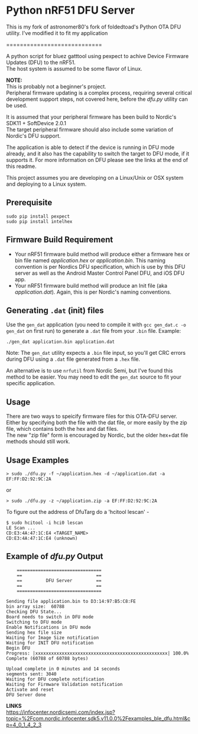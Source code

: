 Python nRF51 DFU Server
============================

This is my fork of astronomer80's fork of foldedtoad's Python OTA DFU utility. I've modified it to fit my application

============================

A python script for bluez gatttool using pexpect to achive Device Firmware Updates (DFU) to the nRF51.  
The host system is assumed to be some flavor of Linux.

**NOTE:**   
This is probably not a beginner's project.  
Peripheral firmware updating is a complex process, requiring several critical development support steps, not covered here, before the *dfu.py* utility can be used.

It is assumed that your peripheral firmware has been build to Nordic's SDK11 + SoftDevice 2.0.1  
The target peripheral firmware should also include some variation of Nordic's DFU support.

The application is able to detect if the device is running in DFU mode already, and it also has the capability to switch the target to DFU mode, if it supports it. For more information on DFU please see the links at the end of this readme.

This project assumes you are developing on a Linux/Unix or OSX system and deploying to a Linux system. 

Prerequisite
------------

    sudo pip install pexpect
    sudo pip install intelhex

Firmware Build Requirement
--------------------------
* Your nRF51 firmware build method will produce either a firmware hex or bin file named *application.hex* or *application.bin*.  This naming convention is per Nordics DFU specification, which is use by this DFU server as well as the Android Master Control Panel DFU, and iOS DFU app.  
* Your nRF51 firmware build method will produce an Init file (aka *application.dat*).  Again, this is per Nordic's naming conventions. 

Generating `.dat` (init) files
---------------------
Use the `gen_dat` application (you need to compile it with `gcc gen_dat.c -o gen_dat` on first run) to generate a `.dat` file from your `.bin` file. Example:

    ./gen_dat application.bin application.dat
    
Note: The `gen_dat` utility expects a `.bin` file input, so you'll get CRC errors during DFU using a `.dat` file generated from a `.hex` file.

An alternative is to use `nrfutil` from Nordic Semi, but I've found this method to be easier. You may need to edit the `gen_dat` source to fit your specific application.

Usage
-----
There are two ways to speicify firmware files for this OTA-DFU server. Either by specifying both the <hex or bin> file with the dat file, or more easily by the zip file, which contains both the hex and dat files.  
The new "zip file" form is encouraged by Nordic, but the older hex+dat file methods should still work.  


Usage Examples
--------------

    > sudo ./dfu.py -f ~/application.hex -d ~/application.dat -a EF:FF:D2:92:9C:2A

or

    > sudo ./dfu.py -z ~/application.zip -a EF:FF:D2:92:9C:2A  

To figure out the address of DfuTarg do a 'hcitool lescan' - 

    $ sudo hcitool -i hci0 lescan  
    LE Scan ...   
    CD:E3:4A:47:1C:E4 <TARGET_NAME>  
    CD:E3:4A:47:1C:E4 (unknown) 


Example of *dfu.py* Output
------------------------                                                                                            
     
        ================================
        ==                            ==
        ==         DFU Server         ==
        ==                            ==
        ================================ 
        
    Sending file application.bin to D3:14:97:B5:C8:FE
    bin array size:  60788
    Checking DFU State...
    Board needs to switch in DFU mode
    Switching to DFU mode
    Enable Notifications in DFU mode
    Sending hex file size
    Waiting for Image Size notification
    Waiting for INIT DFU notification
    Begin DFU
    Progress: |xxxxxxxxxxxxxxxxxxxxxxxxxxxxxxxxxxxxxxxxxxxxxxxxxx| 100.0% Complete (60788 of 60788 bytes)
    
    Upload complete in 0 minutes and 14 seconds
    segments sent: 3040
    Waiting for DFU complete notification
    Waiting for Firmware Validation notification
    Activate and reset
    DFU Server done
    

**LINKS**  
https://infocenter.nordicsemi.com/index.jsp?topic=%2Fcom.nordic.infocenter.sdk5.v11.0.0%2Fexamples_ble_dfu.html&cp=4_0_1_4_2_3
